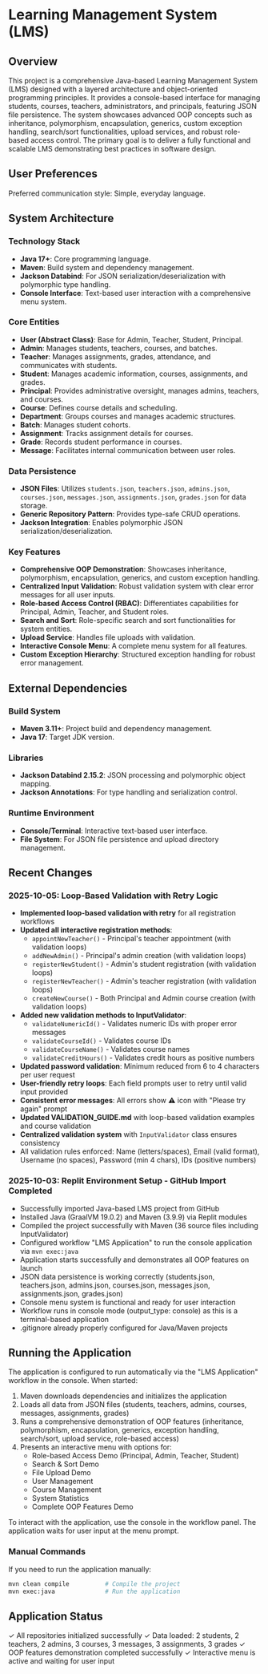 # Learning Management System (LMS)

## Overview
This project is a comprehensive Java-based Learning Management System (LMS) designed with a layered architecture and object-oriented programming principles. It provides a console-based interface for managing students, courses, teachers, administrators, and principals, featuring JSON file persistence. The system showcases advanced OOP concepts such as inheritance, polymorphism, encapsulation, generics, custom exception handling, search/sort functionalities, upload services, and robust role-based access control. The primary goal is to deliver a fully functional and scalable LMS demonstrating best practices in software design.

## User Preferences
Preferred communication style: Simple, everyday language.

## System Architecture

### Technology Stack
- **Java 17+**: Core programming language.
- **Maven**: Build system and dependency management.
- **Jackson Databind**: For JSON serialization/deserialization with polymorphic type handling.
- **Console Interface**: Text-based user interaction with a comprehensive menu system.

### Core Entities
- **User (Abstract Class)**: Base for Admin, Teacher, Student, Principal.
- **Admin**: Manages students, teachers, courses, and batches.
- **Teacher**: Manages assignments, grades, attendance, and communicates with students.
- **Student**: Manages academic information, courses, assignments, and grades.
- **Principal**: Provides administrative oversight, manages admins, teachers, and courses.
- **Course**: Defines course details and scheduling.
- **Department**: Groups courses and manages academic structures.
- **Batch**: Manages student cohorts.
- **Assignment**: Tracks assignment details for courses.
- **Grade**: Records student performance in courses.
- **Message**: Facilitates internal communication between user roles.

### Data Persistence
- **JSON Files**: Utilizes `students.json`, `teachers.json`, `admins.json`, `courses.json`, `messages.json`, `assignments.json`, `grades.json` for data storage.
- **Generic Repository Pattern**: Provides type-safe CRUD operations.
- **Jackson Integration**: Enables polymorphic JSON serialization/deserialization.

### Key Features
- **Comprehensive OOP Demonstration**: Showcases inheritance, polymorphism, encapsulation, generics, and custom exception handling.
- **Centralized Input Validation**: Robust validation system with clear error messages for all user inputs.
- **Role-based Access Control (RBAC)**: Differentiates capabilities for Principal, Admin, Teacher, and Student roles.
- **Search and Sort**: Role-specific search and sort functionalities for system entities.
- **Upload Service**: Handles file uploads with validation.
- **Interactive Console Menu**: A complete menu system for all features.
- **Custom Exception Hierarchy**: Structured exception handling for robust error management.

## External Dependencies

### Build System
- **Maven 3.11+**: Project build and dependency management.
- **Java 17**: Target JDK version.

### Libraries
- **Jackson Databind 2.15.2**: JSON processing and polymorphic object mapping.
- **Jackson Annotations**: For type handling and serialization control.

### Runtime Environment
- **Console/Terminal**: Interactive text-based user interface.
- **File System**: For JSON file persistence and upload directory management.

## Recent Changes

### 2025-10-05: Loop-Based Validation with Retry Logic
- **Implemented loop-based validation with retry** for all registration workflows
- **Updated all interactive registration methods**:
  - `appointNewTeacher()` - Principal's teacher appointment (with validation loops)
  - `addNewAdmin()` - Principal's admin creation (with validation loops)
  - `registerNewStudent()` - Admin's student registration (with validation loops)
  - `registerNewTeacher()` - Admin's teacher registration (with validation loops)
  - `createNewCourse()` - Both Principal and Admin course creation (with validation loops)
- **Added new validation methods to InputValidator**:
  - `validateNumericId()` - Validates numeric IDs with proper error messages
  - `validateCourseId()` - Validates course IDs
  - `validateCourseName()` - Validates course names
  - `validateCreditHours()` - Validates credit hours as positive numbers
- **Updated password validation**: Minimum reduced from 6 to 4 characters per user request
- **User-friendly retry loops**: Each field prompts user to retry until valid input provided
- **Consistent error messages**: All errors show ⚠️ icon with "Please try again" prompt
- **Updated VALIDATION_GUIDE.md** with loop-based validation examples and course validation
- **Centralized validation system** with `InputValidator` class ensures consistency
- All validation rules enforced: Name (letters/spaces), Email (valid format), Username (no spaces), Password (min 4 chars), IDs (positive numbers)

### 2025-10-03: Replit Environment Setup - GitHub Import Completed
- Successfully imported Java-based LMS project from GitHub
- Installed Java (GraalVM 19.0.2) and Maven (3.9.9) via Replit modules
- Compiled the project successfully with Maven (36 source files including InputValidator)
- Configured workflow "LMS Application" to run the console application via `mvn exec:java`
- Application starts successfully and demonstrates all OOP features on launch
- JSON data persistence is working correctly (students.json, teachers.json, admins.json, courses.json, messages.json, assignments.json, grades.json)
- Console menu system is functional and ready for user interaction
- Workflow runs in console mode (output_type: console) as this is a terminal-based application
- .gitignore already properly configured for Java/Maven projects

## Running the Application

The application is configured to run automatically via the "LMS Application" workflow in the console. When started:
1. Maven downloads dependencies and initializes the application
2. Loads all data from JSON files (students, teachers, admins, courses, messages, assignments, grades)
3. Runs a comprehensive demonstration of OOP features (inheritance, polymorphism, encapsulation, generics, exception handling, search/sort, upload service, role-based access)
4. Presents an interactive menu with options for:
   - Role-based Access Demo (Principal, Admin, Teacher, Student)
   - Search & Sort Demo
   - File Upload Demo
   - User Management
   - Course Management
   - System Statistics
   - Complete OOP Features Demo

To interact with the application, use the console in the workflow panel. The application waits for user input at the menu prompt.

### Manual Commands
If you need to run the application manually:
```bash
mvn clean compile          # Compile the project
mvn exec:java              # Run the application
```

## Application Status
✓ All repositories initialized successfully
✓ Data loaded: 2 students, 2 teachers, 2 admins, 3 courses, 3 messages, 3 assignments, 3 grades
✓ OOP features demonstration completed successfully
✓ Interactive menu is active and waiting for user input